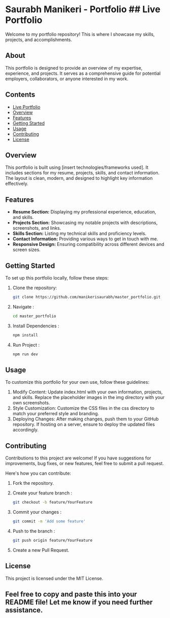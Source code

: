 # Saurabh Manikeri - Portfolio ## Live Portfolio

Welcome to my portfolio repository! This is where I showcase my skills, projects, and accomplishments.

## About

This portfolio is designed to provide an overview of my expertise, experience, and projects. It serves as a comprehensive guide for potential employers, collaborators, or anyone interested in my work.

## Contents

- [Live Portfolio](https://master-portfolio-6ahc.onrender.com/#home)
- [Overview](#overview)
- [Features](#features)
- [Getting Started](#getting-started)
- [Usage](#usage)
- [Contributing](#contributing)
- [License](#license)

## Overview

This portfolio is built using [insert technologies/frameworks used]. It includes sections for my resume, projects, skills, and contact information. The layout is clean, modern, and designed to highlight key information effectively.

## Features

- **Resume Section:** Displaying my professional experience, education, and skills.
- **Projects Section:** Showcasing my notable projects with descriptions, screenshots, and links.
- **Skills Section:** Listing my technical skills and proficiency levels.
- **Contact Information:** Providing various ways to get in touch with me.
- **Responsive Design:** Ensuring compatibility across different devices and screen sizes.

## Getting Started

To set up this portfolio locally, follow these steps:

1. Clone the repository:

   ```bash
   git clone https://github.com/manikerisaurabh/master_portfolio.git
     ```
2. Navigate :
   ```bash
   cd master_portfolio
    ```
3. Install Dependencies :
    ```bash
   npm install
    ```
4. Run Project :
   ```bash
   npm run dev
   ```

## Usage
  To customize this portfolio for your own use, follow these guidelines:

1. Modify Content:
      Update index.html with your own information, projects, and skills.
      Replace the placeholder images in the img directory with your own screenshots.
2. Style Customization:
      Customize the CSS files in the css directory to match your preferred style and branding.
3. Deploying Changes:
      After making changes, push them to your GitHub repository.
      If hosting on a server, ensure to deploy the updated files accordingly.

## Contributing

Contributions to this project are welcome! If you have suggestions for improvements, bug fixes, or new features, feel free to submit a pull request.

Here's how you can contribute:

1. Fork the repository.
   
2. Create your feature branch :
   ```bash
   git checkout -b feature/YourFeature
   ```
3. Commit your changes :
    ```bash
   git commit -m 'Add some feature'
   ```
4. Push to the branch :
    ```bash
   git push origin feature/YourFeature
   ```
5. Create a new Pull Request.


## License
  This project is licensed under the MIT License.



## Feel free to copy and paste this into your README file! Let me know if you need further assistance.

  
